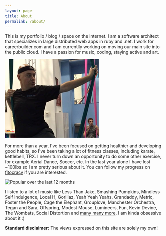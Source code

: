 ```yaml
---
layout: page
title: About
permalink: /about/
---
```

This is my portfolio / blog / space on the internet.  I am a software architect that specializes in large distributed web apps in ruby and .net.  I work for careerbuilder.com and I am currentlly working on moving our main site into the public cloud.  I have a passion for music, coding, staying active and art.

![Trying out aerial silks](/assets/images/aerial_gym.png)

For more than a year, I've been focused on getting healthier and developing good habits, so I've been taking a lot of fitness classes, including karate, kettlebell, TRX. I never turn down an opportunity to do some other exercise, for example Aerial Dance, Soccer, etc.  In the last year alone I have lost ~100lbs so I am pretty serious about it.  You can follow my progress on [fitocracy](https://www.fitocracy.com/profile/usbsnowcrash/) if you are interested.

![Popular over the last 12 months](http://lastfm.dontdrinkandroot.net/tools/user/albumcloud/usbsnowcrash/12month_thumb.png)

I listen to a lot of music like Less Than Jake, Smashing Pumpkins, Mindless Self Indulgence, Local H, Gorillaz, Yeah Yeah Yeahs, Grandaddy, Metric, Foster the People, Cage the Elephant, Grouplove, Manchester Orchestra, Tegan and Sara, Offspring, Modest Mouse, Lumineers, Fun, Kevin Devine, The Wombats, Social Distortion and [many many more](http://www.last.fm/user/usbsnowcrash). I am kinda obsessive about it :)

**Standard disclaimer:** The views expressed on this site are solely my own!
